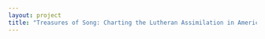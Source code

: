```yaml
--- 
layout: project 
title: "Treasures of Song: Charting the Lutheran Assimilation in America, 1750-2000 - A comprehensive index of the American Lutheran Hymnal Collection" 
---
```



